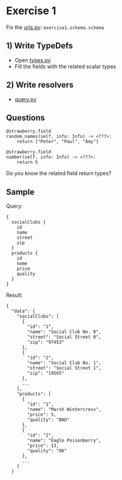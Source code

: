 # Exercise 1

Fix the [urls.py](https://github.com/Speedy1991/strawberry-workshop/blob/master/core/urls.py#L2): `exercise1.schema.schema`

## 1) Write TypeDefs
- Open [types.py](https://github.com/Speedy1991/strawberry-workshop/blob/master/exercise1/schema/types.py)
- Fill the fields with the related scalar types

## 2) Write resolvers
- [query.py](https://github.com/Speedy1991/strawberry-workshop/blob/master/exercise1/schema/query.py)

## Questions

```
@strawberry.field
random_names(self, info: Info) -> <???>:
    return ["Peter", "Paul", "Amy"]

@strawberry.field    
number(self, info: Info) -> <???>:
    return 5
```

Do you know the related field return types?


## Sample

Query:
```
{
  socialClubs {
    id
    name
    street
    zip
  }
  products {
    id
    name
    price
    quality
  }
}
```

Result:

```
{
  "data": {
    "socialClubs": [
      {
        "id": "1",
        "name": "Social Club No. 0",
        "street": "Social Street 0",
        "zip": "97453"
      },
      {
        "id": "2",
        "name": "Social Club No. 1",
        "street": "Social Street 1",
        "zip": "19565"
      },
      ...
    ],
    "products": [
      {
        "id": "1",
        "name": "Marsh Wintercress",
        "price": 5,
        "quality": "BAD"
      },
      {
        "id": "2",
        "name": "Eagle Poisonberry",
        "price": 13,
        "quality": "OK"
      },
      ...
    ]
  }   
```